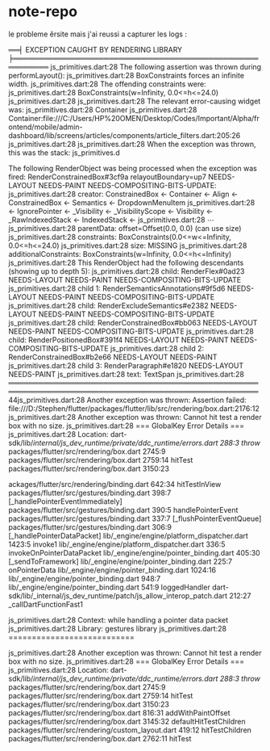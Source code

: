 # note-repo


le probleme êrsite mais j'ai reussi a capturer les logs : 


══╡ EXCEPTION CAUGHT BY RENDERING LIBRARY ╞═════════════════════════════════════════════════════════
js_primitives.dart:28 The following assertion was thrown during performLayout():
js_primitives.dart:28 BoxConstraints forces an infinite width.
js_primitives.dart:28 The offending constraints were:
js_primitives.dart:28   BoxConstraints(w=Infinity, 0.0<=h<=24.0)
js_primitives.dart:28 
js_primitives.dart:28 The relevant error-causing widget was:
js_primitives.dart:28   Container
js_primitives.dart:28   Container:file:///C:/Users/HP%20OMEN/Desktop/Codes/Important/Alpha/frontend/mobile/admin-dashboard/lib/screens/articles/components/article_filters.dart:205:26
js_primitives.dart:28 
js_primitives.dart:28 When the exception was thrown, this was the stack:
js_primitives.d


The following RenderObject was being processed when the exception was fired: RenderConstrainedBox#3cf9a relayoutBoundary=up7 NEEDS-LAYOUT NEEDS-PAINT NEEDS-COMPOSITING-BITS-UPDATE:
js_primitives.dart:28   creator: ConstrainedBox ← Container ← Align ← ConstrainedBox ← Semantics ← DropdownMenuItem<String>
js_primitives.dart:28     ← IgnorePointer ← _Visibility ← _VisibilityScope ← Visibility ← _RawIndexedStack ← IndexedStack ←
js_primitives.dart:28     ⋯
js_primitives.dart:28   parentData: offset=Offset(0.0, 0.0) (can use size)
js_primitives.dart:28   constraints: BoxConstraints(0.0<=w<=Infinity, 0.0<=h<=24.0)
js_primitives.dart:28   size: MISSING
js_primitives.dart:28   additionalConstraints: BoxConstraints(w=Infinity, 0.0<=h<=Infinity)
js_primitives.dart:28 This RenderObject had the following descendants (showing up to depth 5):
js_primitives.dart:28     child: RenderFlex#0ad23 NEEDS-LAYOUT NEEDS-PAINT NEEDS-COMPOSITING-BITS-UPDATE
js_primitives.dart:28       child 1: RenderSemanticsAnnotations#9f5d6 NEEDS-LAYOUT NEEDS-PAINT NEEDS-COMPOSITING-BITS-UPDATE
js_primitives.dart:28         child: RenderExcludeSemantics#e2382 NEEDS-LAYOUT NEEDS-PAINT NEEDS-COMPOSITING-BITS-UPDATE
js_primitives.dart:28           child: RenderConstrainedBox#bb063 NEEDS-LAYOUT NEEDS-PAINT NEEDS-COMPOSITING-BITS-UPDATE
js_primitives.dart:28             child: RenderPositionedBox#391f4 NEEDS-LAYOUT NEEDS-PAINT NEEDS-COMPOSITING-BITS-UPDATE
js_primitives.dart:28       child 2: RenderConstrainedBox#b2e66 NEEDS-LAYOUT NEEDS-PAINT
js_primitives.dart:28       child 3: RenderParagraph#e1820 NEEDS-LAYOUT NEEDS-PAINT
js_primitives.dart:28         text: TextSpan
js_primitives.dart:28 ════════════════════════════════════════════════════════════════════════════════════════════════════
44js_primitives.dart:28 Another exception was thrown: Assertion failed: file:///D:/Stephen/flutter/packages/flutter/lib/src/rendering/box.dart:2176:12
js_primitives.dart:28 Another exception was thrown: Cannot hit test a render box with no size.
js_primitives.dart:28 
=== GlobalKey Error Details ===
js_primitives.dart:28 Location: dart-sdk/lib/_internal/js_dev_runtime/private/ddc_runtime/errors.dart 288:3     throw_
packages/flutter/src/rendering/box.dart 2745:9                                  <fn>
packages/flutter/src/rendering/box.dart 2759:14                                 hitTest
packages/flutter/src/rendering/box.dart 3150:23                                 <fn>



ackages/flutter/src/rendering/binding.dart 642:34                              hitTestInView
packages/flutter/src/gestures/binding.dart 398:7                                [_handlePointerEventImmediately]
packages/flutter/src/gestures/binding.dart 390:5                                handlePointerEvent
packages/flutter/src/gestures/binding.dart 337:7                                [_flushPointerEventQueue]
packages/flutter/src/gestures/binding.dart 306:9                                [_handlePointerDataPacket]
lib/_engine/engine/platform_dispatcher.dart 1423:5                              invoke1
lib/_engine/engine/platform_dispatcher.dart 336:5                               invokeOnPointerDataPacket
lib/_engine/engine/pointer_binding.dart 405:30                                  [_sendToFramework]
lib/_engine/engine/pointer_binding.dart 225:7                                   onPointerData
lib/_engine/engine/pointer_binding.dart 1024:16                                 <fn>
lib/_engine/engine/pointer_binding.dart 948:7                                   <fn>
lib/_engine/engine/pointer_binding.dart 541:9                                   loggedHandler
dart-sdk/lib/_internal/js_dev_runtime/patch/js_allow_interop_patch.dart 212:27  _callDartFunctionFast1

js_primitives.dart:28 Context: while handling a pointer data packet
js_primitives.dart:28 Library: gestures library
js_primitives.dart:28 ===========================

js_primitives.dart:28 Another exception was thrown: Cannot hit test a render box with no size.
js_primitives.dart:28 
=== GlobalKey Error Details ===
js_primitives.dart:28 Location: dart-sdk/lib/_internal/js_dev_runtime/private/ddc_runtime/errors.dart 288:3     throw_
packages/flutter/src/rendering/box.dart 2745:9                                  <fn>
packages/flutter/src/rendering/box.dart 2759:14                                 hitTest
packages/flutter/src/rendering/box.dart 3150:23                                 <fn>
packages/flutter/src/rendering/box.dart 816:31                                  addWithPaintOffset
packages/flutter/src/rendering/box.dart 3145:32                                 defaultHitTestChildren
packages/flutter/src/rendering/custom_layout.dart 419:12                        hitTestChildren
packages/flutter/src/rendering/box.dart 2762:11                                 hitTest
